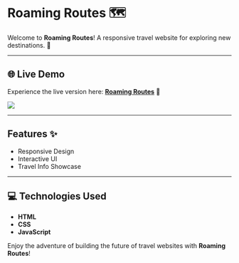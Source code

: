 # Roaming Routes 🗺️

Welcome to **Roaming Routes**! A responsive travel website for exploring new destinations. 🚀

---

## 🌐 Live Demo
Experience the live version here: [**Roaming Routes**](https://solankijanvi.github.io/Roaming-Routes/) 🚀

<a href="https://solankijanvi.github.io/Roaming-Routes/" target="_blank">
  <img src="https://img.shields.io/badge/-Live%20Demo-brightgreen?style=flat-square&logo=google-chrome&logoColor=white" />
</a>


---

## Features ✨
- Responsive Design
- Interactive UI
- Travel Info Showcase

---


## 💻 Technologies Used
- **HTML**
- **CSS**
- **JavaScript**

Enjoy the adventure of building the future of travel websites with **Roaming Routes**!





